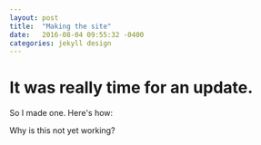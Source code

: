```yaml
---
layout: post
title:  "Making the site"
date:   2016-08-04 09:55:32 -0400
categories: jekyll design
---
```


# It was really time for an update.

So I made one. Here's how:

Why is this not yet working?
